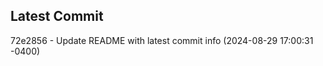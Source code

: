 
## Latest Commit
72e2856 - Update README with latest commit info (2024-08-29 17:00:31 -0400) <Yunxi-Zhou>
